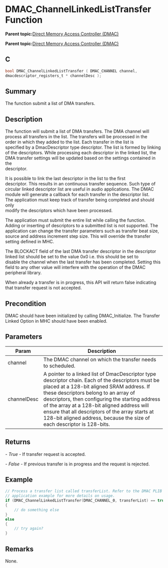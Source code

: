 # DMAC\_ChannelLinkedListTransfer Function

**Parent topic:**[Direct Memory Access Controller \(DMAC\)](GUID-BC288F92-E404-40EC-B68F-833F6E346C3F.md)

**Parent topic:**[Direct Memory Access Controller \(DMAC\)](GUID-725BAB37-D872-43F1-818D-6350B9533DF3.md)

## C

```c
bool DMAC_ChannelLinkedListTransfer ( DMAC_CHANNEL channel,
dmacdescriptor_registers_t * channelDesc );
```

## Summary

The function submit a list of DMA transfers.

## Description

The function will submit a list of DMA transfers. The DMA channel will<br />process all transfers in the list. The transfers will be processed in the<br />order in which they added to the list. Each transfer in the list is<br />specified by a DmacDescriptor type descriptor. The list is formed by linking<br />of the descriptors. While processing each descriptor in the linked list, the<br />DMA transfer settings will be updated based on the settings contained in the<br />descriptor.

It is possible to link the last descriptor in the list to the first<br />descriptor. This results in an continuous transfer sequence. Such type of<br />circular linked descriptor list are useful in audio applications. The DMAC<br />module will generate a callback for each transfer in the descriptor list.<br />The application must keep track of transfer being completed and should only<br />modify the descriptors which have been processed.

The application must submit the entire list while calling the function.<br />Adding or inserting of descriptors to a submitted list is not supported. The<br />application can change the transfer parameters such as transfer beat size,<br />source and address increment step size. This will override the transfer<br />setting defined in MHC.

The BLOCKACT field of the last DMA transfer descriptor in the descriptor<br />linked list should be set to the value 0x0 i.e. this should be set to<br />disable the channel when the last transfer has been completed. Setting this<br />field to any other value will interfere with the operation of the DMAC<br />peripheral library.

When already a transfer is in progress, this API will return false indicating<br />that transfer request is not accepted.

## Precondition

DMAC should have been initialized by calling DMAC\_Initialize. The Transfer Linked Option in MHC should have been enabled.

## Parameters

|Param|Description|
|-----|-----------|
|channel|The DMAC channel on which the transfer needs to scheduled.|
|channelDesc|A pointer to a linked list of DmacDescriptor type descriptor chain. Each of the descriptors must be placed at a 128-bit aligned SRAM address. If these descriptors belong to an array of descriptors, then configuring the starting address of the array at a 128-bit aligned address will ensure that all descriptors of the array starts at 128-bit aligned address, because the size of each descriptor is 128-bits.|

## Returns

*- True* - If transfer request is accepted.

*- False* - If previous transfer is in progress and the request is rejected.

## Example

```c
// Process a transfer list called transferList. Refer to the DMAC PLIB demo
// application example for more details on usage.
if (DMAC_ChannelLinkedListTransfer(DMAC_CHANNEL_0, transferList) == true)
{
    // do something else
}
else
{
    // try again?
}
```

## Remarks

None.

